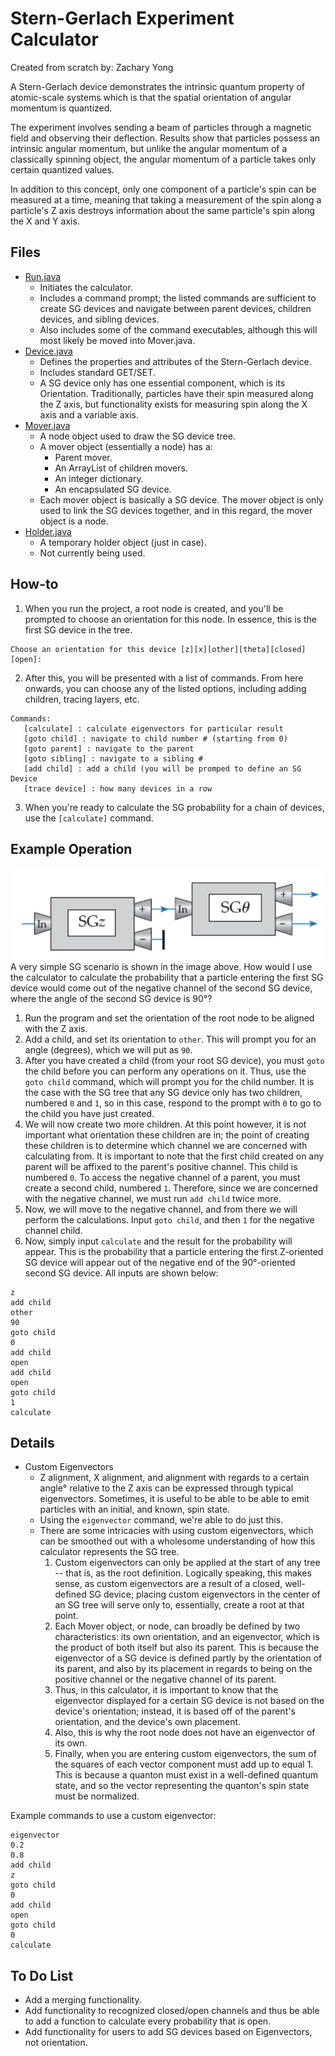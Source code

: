 Stern-Gerlach Experiment Calculator
==========================================
Created from scratch by: Zachary Yong

A Stern-Gerlach device demonstrates the intrinsic quantum property of atomic-scale systems which is that the spatial orientation of angular momentum is quantized. 

The experiment involves sending a beam of particles through a magnetic field and observing their deflection. Results show that particles possess an intrinsic angular momentum, but unlike the angular momentum of a classically spinning object, the angular momentum of a particle takes only certain quantized values.

In addition to this concept, only one component of a particle's spin can be measured at a time, meaning that taking a measurement of the spin along a particle's Z axis destroys information about the same particle's spin along the X and Y axis.

## Files
* [Run.java](src/sgdevice/Run.java)
	* Initiates the calculator.
	* Includes a command prompt; the listed commands are sufficient to create SG devices and navigate between parent devices, children devices, and sibling devices.
	* Also includes some of the command executables, although this will most likely be moved into Mover.java.
* [Device.java](src/sgdevice/Device.java)
	* Defines the properties and attributes of the Stern-Gerlach device.
	* Includes standard GET/SET.
	* A SG device only has one essential component, which is its Orientation. Traditionally, particles have their spin measured along the Z axis, but functionality exists for measuring spin along the X axis and a variable axis.
* [Mover.java](src/sgdevice/Mover.java)
	* A node object used to draw the SG device tree.
	* A mover object (essentially a node) has a:
		* Parent mover.
		* An ArrayList of children movers.
		* An integer dictionary.
		* An encapsulated SG device.
	* Each mover object is basically a SG device. The mover object is only used to link the SG devices together, and in this regard, the mover object is a node.
* [Holder.java](src/sgdevice/Holder.java)
	* A temporary holder object (just in case).
	* Not currently being used.

## How-to
1. When you run the project, a root node is created, and you'll be prompted to choose an orientation for this node. In essence, this is the first SG device in the tree.
```
Choose an orientation for this device [z][x][other][theta][closed][open]: 
```
2. After this, you will be presented with a list of commands. From here onwards, you can choose any of the listed options, including adding children, tracing layers, etc. 
```
Commands: 
   [calculate] : calculate eigenvectors for particular result
   [goto child] : navigate to child number # (starting from 0)
   [goto parent] : navigate to the parent
   [goto sibling] : navigate to a sibling #
   [add child] : add a child (you will be promped to define an SG Device
   [trace device] : how many devices in a row
```
3. When you're ready to calculate the SG probability for a chain of devices, use the ```[calculate]``` command.


## Example Operation
<img src="SGDEG1.png" />
A very simple SG scenario is shown in the image above. How would I use the calculator to calculate the probability that a particle entering the first SG device would come out of the negative channel of the second SG device, where the angle of the second SG device is 90°?

1. Run the program and set the orientation of the root node to be aligned with the Z axis. 
2. Add a child, and set its orientation to ```other```. This will prompt you for an angle (degrees), which we will put as ```90```. 
3. After you have created a child (from your root SG device), you must ```goto``` the child before you can perform any operations on it. Thus, use the ```goto child``` command, which will prompt you for the child number. It is the case with the SG tree that any SG device only has two children, numbered ```0``` and ```1```, so in this case, respond to the prompt with ```0``` to go to the child you have just created.
4. We will now create two more children. At this point however, it is not important what orientation these children are in; the point of creating these children is to determine which channel we are concerned with calculating from. It is important to note that the first child created on any parent will be affixed to the parent's positive channel. This child is numbered ```0```. To access the negative channel of a parent, you must create a second child, numbered ```1```. Therefore, since we are concerned with the negative channel, we must run ```add child``` twice more.
5. Now, we will move to the negative channel, and from there we will perform the calculations. Input ```goto child```, and then ```1``` for the negative channel child.
6. Now, simply input ```calculate``` and the result for the probability will appear. This is the probability that a particle entering the first Z-oriented SG device will appear out of the negative end of the 90°-oriented second SG device.
All inputs are shown below:
```
z
add child
other
90
goto child
0
add child
open
add child
open
goto child
1
calculate
```

## Details
* Custom Eigenvectors
	* Z alignment, X alignment, and alignment with regards to a certain angle° relative to the Z axis can be expressed through typical eigenvectors. Sometimes, it is useful to be able to be able to emit particles with an initial, and known, spin state. 
	* Using the ```eigenvector``` command, we're able to do just this. 
	* There are some intricacies with using custom eigenvectors, which can be smoothed out with a wholesome understanding of how this calculator represents the SG tree.
		1. Custom eigenvectors can only be applied at the start of any tree -- that is, as the root definition. Logically speaking, this makes sense, as custom eigenvectors are a result of a closed, well-defined SG device; placing custom eigenvectors in the center of an SG tree will serve only to, essentially, create a root at that point. 
		2. Each Mover object, or node, can broadly be defined by two characteristics: its own orientation, and an eigenvector, which is the product of both  itself but also its parent. This is because the eigenvector of a SG device is defined partly by the orientation of its parent, and also by its placement in regards to being on the positive channel or the negative channel of its parent.
		3. Thus, in this calculator, it is important to know that the eigenvector displayed for a certain SG device is not based on the device's orientation; instead, it is based off of the parent's orientation, and the device's own placement. 
		4. Also, this is why the root node does not have an eigenvector of its own.
		5. Finally, when you are entering custom eigenvectors, the sum of the squares of each vector component must add up to equal 1. This is because a quanton must exist in a well-defined quantum state, and so the vector representing the quanton's spin state must be normalized.

Example commands to use a custom eigenvector:
```
eigenvector
0.2
0.8
add child
z
goto child
0
add child
open
goto child
0
calculate
```

## To Do List
* Add a merging functionality.
* Add functionality to recognized closed/open channels and thus be able to add a function to calculate every probability that is open.
* Add functionality for users to add SG devices based on Eigenvectors, not orientation.

